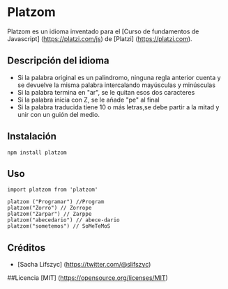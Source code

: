 # Platzom

Platzom es un idioma inventado para el [Curso de fundamentos de Javascript] (https://platzi.com/js) de [Platzi] (https://platzi.com).

## Descripción del idioma
- Si la palabra original es un palíndromo, ninguna regla anterior cuenta y se devuelve la misma palabra intercalando mayúsculas y minúsculas
- Si la palabra termina en "ar", se le quitan esos dos caracteres
- Si la palabra inicia con Z, se le añade "pe" al final
- Si la palabra traducida tiene 10 o más letras,se debe partir a la mitad y unir con un guión del medio.

## Instalación
```
npm install platzom
```
## Uso

```
import platzom from 'platzom'

platzom ("Programar") //Program
platzom("Zorro") // Zorrope
platzom("Zarpar") // Zarppe
platzom("abecedario") // abece-dario
platzom("sometemos") // SoMeTeMoS

```

## Créditos
- [Sacha Lifszyc]
(https://twitter.com/@slifszyc)

##Licencia
[MIT] (https://opensource.org/licenses/MIT)
